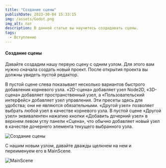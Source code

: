 ```yaml
---
title: "Создание сцены"
publishDate: 2023-30-04 15:33:15
img: /assets/Godot.png
img_alt: пат
description: В данной статье вы научитесь создадавать сцены.
tags:
  - Вступление
---
```


#### Создание сцены

Давайте создадим нашу первую сцену с одним узлом. Для этого вам нужно сначала создать новый проект. После открытия проекта вы должны увидеть пустой редактор.

В пустой сцене слева показывает несколько вариантов быстрого добавления корневого узла. «2D-сцена» добавляет узел Node2D, «3D-сцена» добавляет пространственный узел, а «Пользовательский интерфейс» добавляет узел управления. Эти пресеты здесь для удобства; они не являются обязательными. «Другой узел» позволяет выбрать любой узел в качестве корневого узла. В пустой сцене «Другой узел» эквивалентен нажатию кнопки «Добавить дочерний узел» в верхнем левом углу панели «Сцена», что обычно добавляет новый узел в качестве дочернего элемента текущего выбранного узла.

![Создание сцены](/mazechanic/assets/2dscene.png)

С нашим новым узлом, давайте дважды щелкнем на нем и переименуем его в MainScene.

![MainScene](/mazechanic/assets/mainscene.png)